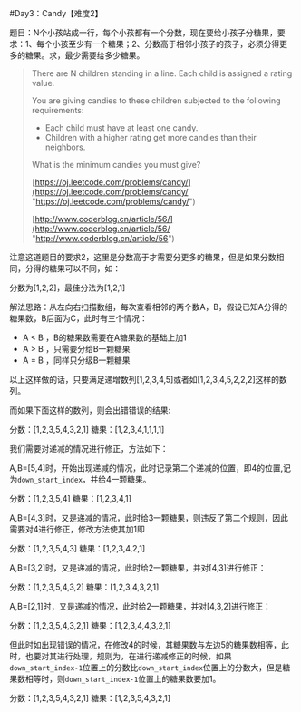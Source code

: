 #Day3：Candy【难度2】

题目：N个小孩站成一行，每个小孩都有一个分数，现在要给小孩子分糖果，要求：1、每个小孩至少有一个糖果；2、分数高于相邻小孩子的孩子，必须分得更多的糖果。求，最少需要给多少糖果。

>There are N children standing in a line. Each child is assigned a rating value.
>
>You are giving candies to these children subjected to the following requirements:
>
>* Each child must have at least one candy.
>* Children with a higher rating get more candies than their neighbors.
>
>What is the minimum candies you must give?
>
>[https://oj.leetcode.com/problems/candy/](https://oj.leetcode.com/problems/candy/ "https://oj.leetcode.com/problems/candy/")
>
>[http://www.coderblog.cn/article/56/](http://www.coderblog.cn/article/56/ "http://www.coderblog.cn/article/56")

注意这道题目的要求2，这里是分数高于才需要分更多的糖果，但是如果分数相同，分得的糖果可以不同，如：

分数为[1,2,2]，最佳分法为[1,2,1]

解法思路：从左向右扫描数组，每次查看相邻的两个数A，B，假设已知A分得的糖果数，B后面为C，此时有三个情况：

* A < B ，B的糖果数需要在A糖果数的基础上加1
* A > B ，只需要分给B一颗糖果
* A = B ，同样只分级B一颗糖果

以上这样做的话，只要满足递增数列[1,2,3,4,5]或者如[1,2,3,4,5,2,2,2]这样的数列。

而如果下面这样的数列，则会出错错误的结果:

分数：[1,2,3,5,4,3,2,1]
糖果：[1,2,3,4,1,1,1,1]

我们需要对递减的情况进行修正，方法如下：

A,B=[5,4]时，开始出现递减的情况，此时记录第二个递减的位置，即4的位置,记为`down_start_index`，并给4一颗糖果。

分数：[1,2,3,5,4]
糖果：[1,2,3,4,1]

A,B=[4,3]时，又是递减的情况，此时给3一颗糖果，则违反了第二个规则，因此需要对4进行修正，修改方法使其加1即

分数：[1,2,3,5,4,3]
糖果：[1,2,3,4,2,1]

A,B=[3,2]时，又是递减的情况，此时给2一颗糖果，并对[4,3]进行修正：

分数：[1,2,3,5,4,3,2]
糖果：[1,2,3,4,3,2,1]

A,B=[2,1]时，又是递减的情况，此时给2一颗糖果，并对[4,3,2]进行修正：

分数：[1,2,3,5,4,3,2,1]
糖果：[1,2,3,4,4,3,2,1]

但此时如出现错误的情况，在修改4的时候，其糖果数与左边5的糖果数相等，此时，也要对其进行处理，规则为，在进行递减修正的时候，如果`down_start_index-1`位置上的分数比`down_start_index`位置上的分数大，但是糖果数相等时，则`down_start_index-1`位置上的糖果数要加1。

分数：[1,2,3,5,4,3,2,1]
糖果：[1,2,3,5,4,3,2,1]